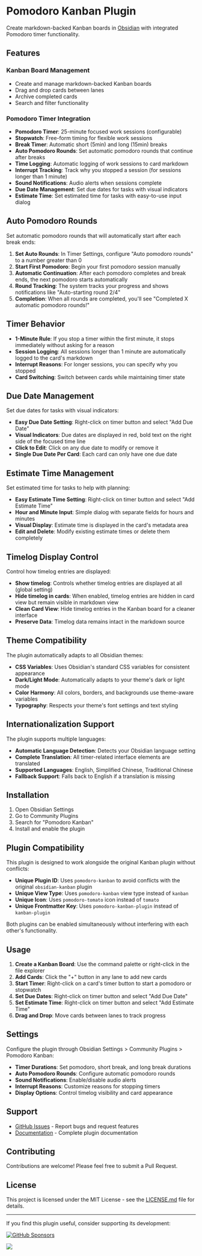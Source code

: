 # Pomodoro Kanban Plugin

Create markdown-backed Kanban boards in [Obsidian](https://obsidian.md/) with integrated Pomodoro timer functionality.

## Features

### Kanban Board Management
- Create and manage markdown-backed Kanban boards
- Drag and drop cards between lanes
- Archive completed cards
- Search and filter functionality

### Pomodoro Timer Integration
- **Pomodoro Timer**: 25-minute focused work sessions (configurable)
- **Stopwatch**: Free-form timing for flexible work sessions
- **Break Timer**: Automatic short (5min) and long (15min) breaks
- **Auto Pomodoro Rounds**: Set automatic pomodoro rounds that continue after breaks
- **Time Logging**: Automatic logging of work sessions to card markdown
- **Interrupt Tracking**: Track why you stopped a session (for sessions longer than 1 minute)
- **Sound Notifications**: Audio alerts when sessions complete
- **Due Date Management**: Set due dates for tasks with visual indicators
- **Estimate Time**: Set estimated time for tasks with easy-to-use input dialog

## Auto Pomodoro Rounds

Set automatic pomodoro rounds that will automatically start after each break ends:

1. **Set Auto Rounds**: In Timer Settings, configure "Auto pomodoro rounds" to a number greater than 0
2. **Start First Pomodoro**: Begin your first pomodoro session manually
3. **Automatic Continuation**: After each pomodoro completes and break ends, the next pomodoro starts automatically
4. **Round Tracking**: The system tracks your progress and shows notifications like "Auto-starting round 2/4"
5. **Completion**: When all rounds are completed, you'll see "Completed X automatic pomodoro rounds!"

## Timer Behavior
- **1-Minute Rule**: If you stop a timer within the first minute, it stops immediately without asking for a reason
- **Session Logging**: All sessions longer than 1 minute are automatically logged to the card's markdown
- **Interrupt Reasons**: For longer sessions, you can specify why you stopped
- **Card Switching**: Switch between cards while maintaining timer state

## Due Date Management

Set due dates for tasks with visual indicators:

- **Easy Due Date Setting**: Right-click on timer button and select "Add Due Date"
- **Visual Indicators**: Due dates are displayed in red, bold text on the right side of the focused time line
- **Click to Edit**: Click on any due date to modify or remove it
- **Single Due Date Per Card**: Each card can only have one due date

## Estimate Time Management

Set estimated time for tasks to help with planning:

- **Easy Estimate Time Setting**: Right-click on timer button and select "Add Estimate Time"
- **Hour and Minute Input**: Simple dialog with separate fields for hours and minutes
- **Visual Display**: Estimate time is displayed in the card's metadata area
- **Edit and Delete**: Modify existing estimate times or delete them completely

## Timelog Display Control

Control how timelog entries are displayed:

- **Show timelog**: Controls whether timelog entries are displayed at all (global setting)
- **Hide timelog in cards**: When enabled, timelog entries are hidden in card view but remain visible in markdown view
- **Clean Card View**: Hide timelog entries in the Kanban board for a cleaner interface
- **Preserve Data**: Timelog data remains intact in the markdown source

## Theme Compatibility

The plugin automatically adapts to all Obsidian themes:

- **CSS Variables**: Uses Obsidian's standard CSS variables for consistent appearance
- **Dark/Light Mode**: Automatically adapts to your theme's dark or light mode
- **Color Harmony**: All colors, borders, and backgrounds use theme-aware variables
- **Typography**: Respects your theme's font settings and text styling

## Internationalization Support

The plugin supports multiple languages:

- **Automatic Language Detection**: Detects your Obsidian language setting
- **Complete Translation**: All timer-related interface elements are translated
- **Supported Languages**: English, Simplified Chinese, Traditional Chinese
- **Fallback Support**: Falls back to English if a translation is missing

## Installation

1. Open Obsidian Settings
2. Go to Community Plugins
3. Search for "Pomodoro Kanban"
4. Install and enable the plugin

## Plugin Compatibility

This plugin is designed to work alongside the original Kanban plugin without conflicts:

- **Unique Plugin ID**: Uses `pomodoro-kanban` to avoid conflicts with the original `obsidian-kanban` plugin
- **Unique View Type**: Uses `pomodoro-kanban` view type instead of `kanban`
- **Unique Icon**: Uses `pomodoro-tomato` icon instead of `tomato`
- **Unique Frontmatter Key**: Uses `pomodoro-kanban-plugin` instead of `kanban-plugin`

Both plugins can be enabled simultaneously without interfering with each other's functionality.

## Usage

1. **Create a Kanban Board**: Use the command palette or right-click in the file explorer
2. **Add Cards**: Click the "+" button in any lane to add new cards
3. **Start Timer**: Right-click on a card's timer button to start a pomodoro or stopwatch
4. **Set Due Dates**: Right-click on timer button and select "Add Due Date"
5. **Set Estimate Time**: Right-click on timer button and select "Add Estimate Time"
6. **Drag and Drop**: Move cards between lanes to track progress

## Settings

Configure the plugin through Obsidian Settings > Community Plugins > Pomodoro Kanban:

- **Timer Durations**: Set pomodoro, short break, and long break durations
- **Auto Pomodoro Rounds**: Configure automatic pomodoro rounds
- **Sound Notifications**: Enable/disable audio alerts
- **Interrupt Reasons**: Customize reasons for stopping timers
- **Display Options**: Control timelog visibility and card appearance

## Support

- [GitHub Issues](https://github.com/mgmeyers/obsidian-kanban/issues) - Report bugs and request features
- [Documentation](https://publish.obsidian.md/kanban/) - Complete plugin documentation

## Contributing

Contributions are welcome! Please feel free to submit a Pull Request.

## License

This project is licensed under the MIT License - see the [LICENSE.md](LICENSE.md) file for details.

---

If you find this plugin useful, consider supporting its development:

[![GitHub Sponsors](https://img.shields.io/github/sponsors/mgmeyers?label=Sponsor&logo=GitHub%20Sponsors&style=for-the-badge)](https://github.com/sponsors/mgmeyers)

<a href="https://www.buymeacoffee.com/mgme"><img src="https://img.buymeacoffee.com/button-api/?text=Buy me a coffee&emoji=&slug=mgme&button_colour=5F7FFF&font_colour=ffffff&font_family=Lato&outline_colour=000000&coffee_colour=FFDD00"></a>